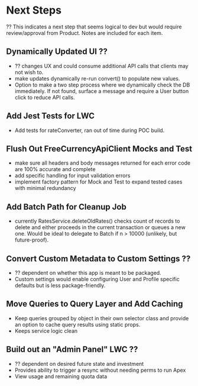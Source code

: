 # Next Steps

?? This indicates a next step that seems logical to dev but would require review/approval from Product.
   Notes are included for each item.

## Dynamically Updated UI ??
- ?? changes UX and could consume additional API calls that clients may not wish to.
- make updates dynamically re-run convert() to populate new values.
- Option to make a two step process where we dynamically check the DB immediately. If not found, surface a message and require a User button click to reduce API calls.

## Add Jest Tests for LWC
- Add tests for rateConverter, ran out of time during POC build.

## Flush Out FreeCurrencyApiClient Mocks and Test
- make sure all headers and body messages returned for each error code are 100% accurate and complete
- add specific handling for input validation errors
- implement factory pattern for Mock and Test to expand tested cases with minimal redundancy

## Add Batch Path for Cleanup Job
- currently RatesService.deleteOldRates() checks count of records to delete and either proceeds in the current transaction or queues a new one. Would be ideal to delegate to Batch if n > 10000 (unlikely, but future-proof).

## Convert Custom Metadata to Custom Settings ??
- ?? dependent on whether this app is meant to be packaged.
- Custom settings would enable configuring User and Profile specific defaults but is less package-friendly.

## Move Queries to Query Layer and Add Caching
- Keep queries grouped by object in their own selector class and provide an option to cache query results using static props.
- Keeps service logic clean

## Build out an "Admin Panel" LWC ??
- ?? dependent on desired future state and investment
- Provides ability to trigger a resync without needing perms to run Apex
- View usage and remaining quota data